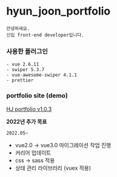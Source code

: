 # hyun_joon_portfolio

```
안녕하세요.
신입 front-end developer입니다.

```

### 사용한 플러그인

```
- vue 2.6.11
- swiper 5.3.7
- vue-awesome-swiper 4.1.1
- prettier

```

### portfolio site (demo)

[HJ portfolio v1.0.3](https://haryan248.github.io/hyun_joon_portfolio/)

**2022년 추가 목표**

`2022.05~`

- vue2.0 → vue3.0 마이그레이션 작업 진행
- 커리어 업데이트
- css → sass 적용
- 상태 관리 라이브러리 (vuex 적용)
